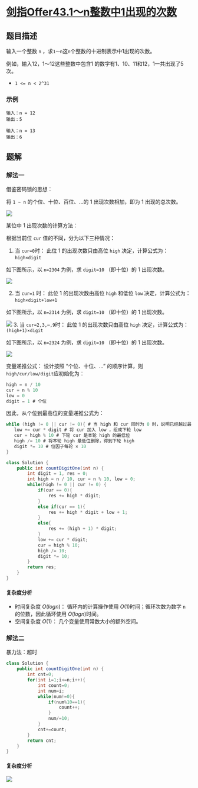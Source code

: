 # [剑指Offer43.1～n整数中1出现的次数](https://leetcode-cn.com/problems/1nzheng-shu-zhong-1chu-xian-de-ci-shu-lcof/)
## 题目描述
输入一个整数 `n` ，求`1～n`这`n`个整数的十进制表示中1出现的次数。

例如，输入12，1～12这些整数中包含1 的数字有1、10、11和12，1一共出现了5次。

- `1 <= n < 2^31`
### 示例
```
输入：n = 12
输出：5
```
```
输入：n = 13
输出：6
```
## 题解
### 解法一
借鉴密码锁的思想：

将 `1 ~ n` 的个位、十位、百位、...的 1 出现次数相加，即为 1 出现的总次数。

![](https://picgp.oss-cn-beijing.aliyuncs.com/img/20201009153043.png)

某位中 1 出现次数的计算方法：

根据当前位 `cur` 值的不同，分为以下三种情况：

1. 当 `cur=0`时： 此位 1 的出现次数只由高位 `high` 决定，计算公式为：`high×digit`

如下图所示，以 `n=2304` 为例，求 `digit=10` （即十位）的 1 出现次数。

![](https://picgp.oss-cn-beijing.aliyuncs.com/img/20201009153219.png)

2. 当 `cur=1` 时： 此位 1 的出现次数由高位 `high` 和低位 `low` 决定，计算公式为：`high×digit+low+1`

如下图所示，以 `n=2314` 为例，求 `digit=10` （即十位）的 1 出现次数。

![](https://picgp.oss-cn-beijing.aliyuncs.com/img/20201009153419.png)
3. 当 `cur=2,3,⋯,9`时： 此位 1 的出现次数只由高位 `high` 决定，计算公式为：`(high+1)×digit`

如下图所示，以 `n=2324` 为例，求 `digit=10` （即十位）的 1 出现次数。

![](https://picgp.oss-cn-beijing.aliyuncs.com/img/20201009153619.png)

变量递推公式：
设计按照 “个位、十位、...” 的顺序计算，则 `high/cur/low/digit`应初始化为：

```java
high = n / 10
cur = n % 10
low = 0
digit = 1 # 个位
```
因此，从个位到最高位的变量递推公式为：
```java
while (high != 0 || cur != 0){ # 当 high 和 cur 同时为 0 时，说明已经越过最高位，因此跳出
   low += cur * digit # 将 cur 加入 low ，组成下轮 low
   cur = high % 10 # 下轮 cur 是本轮 high 的最低位
   high /= 10 # 将本轮 high 最低位删除，得到下轮 high
   digit *= 10 # 位因子每轮 × 10
}
```
```java
class Solution {
    public int countDigitOne(int n) {
        int digit = 1, res = 0;
        int high = n / 10, cur = n % 10, low = 0;
        while(high != 0 || cur != 0) {
            if(cur == 0){
                res += high * digit;
            }
            else if(cur == 1){
                res += high * digit + low + 1;
            }
            else{
                res += (high + 1) * digit;
            }
            low += cur * digit;
            cur = high % 10;
            high /= 10;
            digit *= 10;
        }
        return res;
    }
}
```
#### 复杂度分析
- 时间复杂度 $O(logn)$： 循环内的计算操作使用 $O(1)$时间；循环次数为数字 `n` 的位数，因此循环使用 $O(logn)$时间。
- 空间复杂度 $O(1)$： 几个变量使用常数大小的额外空间。

### 解法二
暴力法：超时
```java
class Solution {
    public int countDigitOne(int n) {
        int cnt=0;
        for(int i=1;i<=n;i++){
            int count=0;
            int num=i;
            while(num!=0){
                if(num%10==1){
                    count++;
                }
                num/=10;
            }
            cnt+=count;
        }
        return cnt;
    }
}
```
#### 复杂度分析
![](https://picgp.oss-cn-beijing.aliyuncs.com/img/20201009152108.png)
